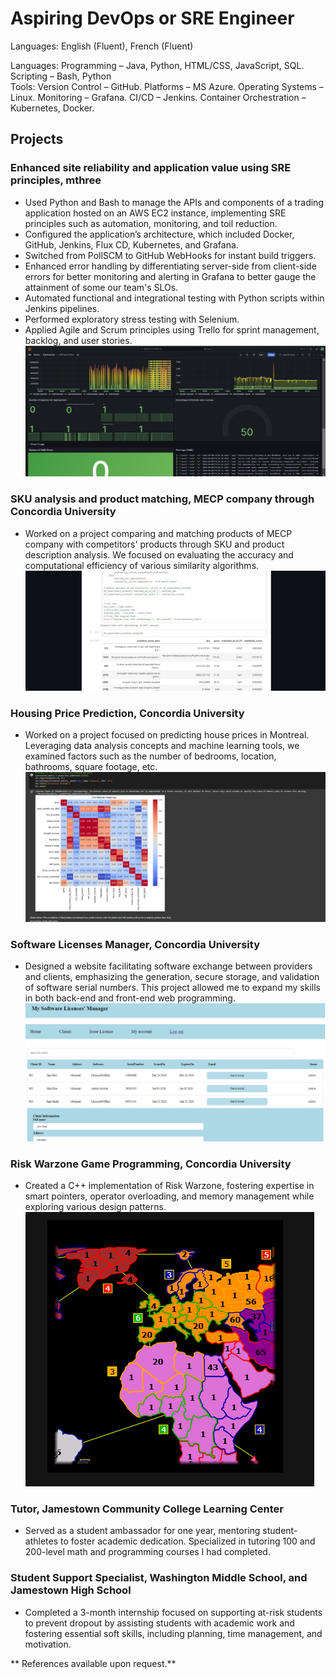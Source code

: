 # Aspiring DevOps or SRE Engineer

Languages: English (Fluent), French (Fluent)

Languages: Programming – Java, Python, HTML/CSS, JavaScript, SQL. Scripting – Bash, Python <br>
Tools: Version Control – GitHub. Platforms – MS Azure. Operating Systems – Linux. Monitoring – Grafana. CI/CD – Jenkins. Container Orchestration – Kubernetes, Docker.

## Projects
### Enhanced site reliability and application value using SRE principles, mthree
- Used Python and Bash to manage the APIs and components of a trading application hosted on an AWS EC2 instance, implementing SRE principles such as automation, monitoring, and toil reduction.
- Configured the application’s architecture, which included Docker, GitHub, Jenkins, Flux CD, Kubernetes, and Grafana.
- Switched from PollSCM to GitHub WebHooks for instant build triggers.
- Enhanced error handling by differentiating server-side from client-side errors for better monitoring and alerting in Grafana to better gauge the attainment of some our team's SLOs.
- Automated functional and integrational testing with Python scripts within Jenkins pipelines.
- Performed exploratory stress testing with Selenium.
- Applied Agile and Scrum principles using Trello for sprint management, backlog, and user stories.
![](/assets/proj5.png)

### SKU analysis and product matching, MECP company through Concordia University
- Worked on a project comparing and matching products of MECP company with competitors' products through SKU and product description analysis. We focused on evaluating the accuracy and computational efficiency of various similarity algorithms.
![](/assets/proj1.png)

### Housing Price Prediction, Concordia University
- Worked on a project focused on predicting house prices in Montreal. Leveraging data analysis concepts and machine learning tools, we examined factors such as the number of bedrooms, location, bathrooms, square footage, etc.
![](/assets/proj2.png)

### Software Licenses Manager, Concordia University
- Designed a website facilitating software exchange between providers and clients, emphasizing the generation, secure storage, and validation of software serial numbers. This project allowed me to expand my skills in both back-end and front-end web programming.
![](/assets/proj3.png)

### Risk Warzone Game Programming, Concordia University
- Created a C++ implementation of Risk Warzone, fostering expertise in smart pointers, operator overloading, and memory management while exploring various design patterns.
![](/assets/proj4.png)

### Tutor, Jamestown Community College Learning Center
- Served as a student ambassador for one year, mentoring student-athletes to foster academic dedication. Specialized in tutoring 100 and 200-level math and programming courses I had completed.

### Student Support Specialist, Washington Middle School, and Jamestown High School
- Completed a 3-month internship focused on supporting at-risk students to prevent dropout by assisting students with academic work and fostering essential soft skills, including planning, time management, and motivation.

** References available upon request.**
